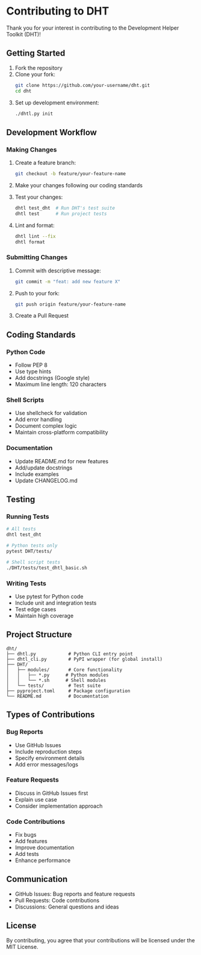 # Contributing to DHT

Thank you for your interest in contributing to the Development Helper Toolkit (DHT)!

## Getting Started

1. Fork the repository
2. Clone your fork:
   ```bash
   git clone https://github.com/your-username/dht.git
   cd dht
   ```
3. Set up development environment:
   ```bash
   ./dhtl.py init
   ```

## Development Workflow

### Making Changes

1. Create a feature branch:
   ```bash
   git checkout -b feature/your-feature-name
   ```

2. Make your changes following our coding standards

3. Test your changes:
   ```bash
   dhtl test_dht  # Run DHT's test suite
   dhtl test      # Run project tests
   ```

4. Lint and format:
   ```bash
   dhtl lint --fix
   dhtl format
   ```

### Submitting Changes

1. Commit with descriptive message:
   ```bash
   git commit -m "feat: add new feature X"
   ```

2. Push to your fork:
   ```bash
   git push origin feature/your-feature-name
   ```

3. Create a Pull Request

## Coding Standards

### Python Code
- Follow PEP 8
- Use type hints
- Add docstrings (Google style)
- Maximum line length: 120 characters

### Shell Scripts
- Use shellcheck for validation
- Add error handling
- Document complex logic
- Maintain cross-platform compatibility

### Documentation
- Update README.md for new features
- Add/update docstrings
- Include examples
- Update CHANGELOG.md

## Testing

### Running Tests
```bash
# All tests
dhtl test_dht

# Python tests only
pytest DHT/tests/

# Shell script tests
./DHT/tests/test_dhtl_basic.sh
```

### Writing Tests
- Use pytest for Python code
- Include unit and integration tests
- Test edge cases
- Maintain high coverage

## Project Structure

```
dht/
├── dhtl.py            # Python CLI entry point
├── dhtl_cli.py        # PyPI wrapper (for global install)
├── DHT/
│   ├── modules/       # Core functionality
│   │   ├── *.py      # Python modules
│   │   └── *.sh      # Shell modules
│   └── tests/         # Test suite
├── pyproject.toml     # Package configuration
└── README.md          # Documentation
```

## Types of Contributions

### Bug Reports
- Use GitHub Issues
- Include reproduction steps
- Specify environment details
- Add error messages/logs

### Feature Requests
- Discuss in GitHub Issues first
- Explain use case
- Consider implementation approach

### Code Contributions
- Fix bugs
- Add features
- Improve documentation
- Add tests
- Enhance performance

## Communication

- GitHub Issues: Bug reports and feature requests
- Pull Requests: Code contributions
- Discussions: General questions and ideas

## License

By contributing, you agree that your contributions will be licensed under the MIT License.